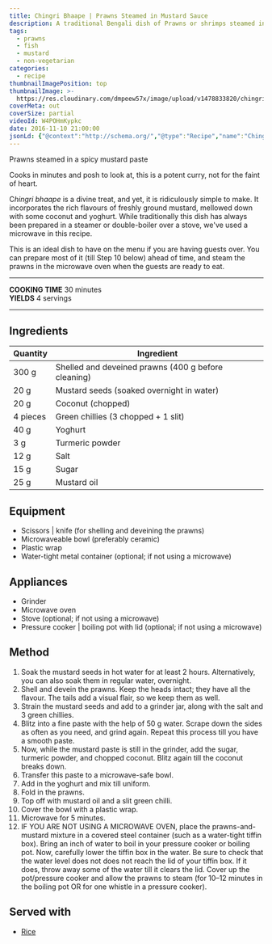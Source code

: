 ```yaml
---
title: Chingri Bhaape | Prawns Steamed in Mustard Sauce
description: A traditional Bengali dish of Prawns or shrimps steamed in a sharp mustard and yoghurt sauce. Takes just 5 minutes to cook in microwave!
tags:
  - prawns
  - fish
  - mustard
  - non-vegetarian
categories:
  - recipe
thumbnailImagePosition: top
thumbnailImage: >-
  https://res.cloudinary.com/dmpeew57x/image/upload/v1478833820/chingri-bhaape_thumbnail_d3j5fu.jpg
coverMeta: out
coverSize: partial
videoId: W4POHmKypkc
date: 2016-11-10 21:00:00
jsonLd: {"@context":"http://schema.org/","@type":"Recipe","name":"Chingri bhaape","author":"Bong Eats","image":"https://res.cloudinary.com/dmpeew57x/image/upload/v1478835725/thumbs/chingri-bhaape_thumbnail_small.jpg","description":"This is a potent curry of steamed prawns, not for the faint of heart.","prepTime":"PT25M","totalTime":"PT30M","recipeYield":"4","recipeIngredient":["Prawns 300 g (400 g before cleaning)","Mustard seeds 20 g","Coconut 20 g","Green chillies 4 pieces","Yoghurt 40 g","Turmeric powder 3 g","Salt 12 g","Sugar 15 g","Mustard oil 25 g"],"recipeInstructions":["1 Soak the mustard seeds in water for at least 2 hours.","2 Shell and devein the prawns.","3 Drain the mustard seeds and add to a grinder jar, along with the salt and 3 green chillies.","4 Blitz into a fine paste with the help of 50g water. Open the lid, scrape down the sides, and grind again. Repeat this process till you have a fine paste.","5 Add the sugar, turmeric powder, and chopped coconut into the grinder and blitz again till the coconut breaks down.","6 Transfer this paste to a microwaveable bowl.","7 Add the yoghurt and mix together.","8 Add the prawns and fold in.","9 Top off with the mustard oil and a slit green chilli.","10 Cover the bowl with a plastic wrap.","11 Microwave for 5 minutes."]}
---
```




<p class="post-byline">Prawns steamed in a spicy mustard paste</p>

<p class="post-intro">Cooks in minutes and posh to look at, this is a potent curry, not for the faint of heart.</p>

<!-- more -->
<span class="dropcap">C</span>_hingri bhaape_ is a divine treat, and yet, it is ridiculously simple to make. It incorporates the rich flavours of freshly ground mustard, mellowed down with some coconut and yoghurt. While traditionally this dish has always been prepared in a steamer or double-boiler over a stove, we've used a microwave in this recipe.

This is an ideal dish to have on the menu if you are having guests over. You can prepare most of it (till Step 10 below) ahead of time, and steam the prawns in the microwave oven when the guests are ready to eat.

***

**COOKING TIME** 30 minutes   
**YIELDS** 4 servings

***
## Ingredients
| Quantity | Ingredient                                               |
|----------|----------------------------------------------------------|
|    300 g | Shelled and deveined prawns (400 g before cleaning)      |
|     20 g | Mustard seeds (soaked overnight in water)                |
|     20 g | Coconut (chopped)                                        |
| 4 pieces | Green chillies (3 chopped + 1 slit)                      |
|     40 g | Yoghurt                                                  |
|      3 g | Turmeric powder                                          |
|     12 g | Salt                                                     |
|     15 g | Sugar                                                    |
|     25 g | Mustard oil                                              |

## Equipment
- Scissors | knife (for shelling and deveining the prawns)
- Microwaveable bowl (preferably ceramic)
- Plastic wrap
- Water-tight metal container (optional; if not using a microwave)

## Appliances
- Grinder
- Microwave oven
- Stove (optional; if not using a microwave)
- Pressure cooker | boiling pot with lid (optional; if not using a microwave)


## Method
1. Soak the mustard seeds in hot water for at least 2 hours. Alternatively, you can also soak them in regular water, overnight.
2. Shell and devein the prawns. Keep the heads intact; they have all the flavour. The tails add a visual flair, so we keep them as well.
3. Strain the mustard seeds and add to a grinder jar, along with the salt and 3 green chillies.
4. Blitz into a fine paste with the help of 50 g water. Scrape down the sides as often as you need, and grind again. Repeat this process till you have a smooth paste.
5. Now, while the mustard paste is still in the grinder, add the sugar, turmeric powder, and chopped coconut. Blitz again till the coconut breaks down.
6. Transfer this paste to a microwave-safe bowl.
7. Add in the yoghurt and mix till uniform.
8. Fold in the prawns.
9. Top off with mustard oil and a slit green chilli.
10. Cover the bowl with a plastic wrap.
11. Microwave for 5 minutes.
12. IF YOU ARE NOT USING A MICROWAVE OVEN, place the prawns-and-mustard mixture in a covered steel container (such as a water-tight tiffin box). Bring an inch of water to boil in your pressure cooker or boiling pot. Now, carefully lower the tiffin box in the water. Be sure to check that the water level does not does not reach the lid of your tiffin box. If it does, throw away some of the water till it clears the lid. Cover up the pot/pressure cooker and allow the prawns to steam (for 10–12 minutes in the boiling pot OR for one whistle in a pressure cooker).  

## Served with
- [Rice](/how-to/cook-the-perfect-rice/)
